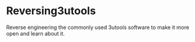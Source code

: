 # Reversing3utools
Reverse engineering the commonly used 3utools software to make it more open and learn about it.
